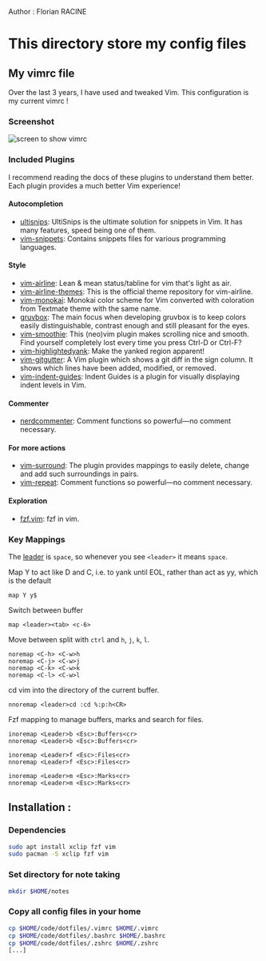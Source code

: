 Author : Florian RACINE

<h1> This directory store my config files </h1> 

<h2> My vimrc file </h2>

Over the last 3 years, I have used and tweaked Vim. This configuration is my current vimrc !

<h3> Screenshot </h3>

![screen to show  vimrc](https://user-images.githubusercontent.com/103432737/230635873-5b23a1cb-77ef-4e4d-8578-031609a08143.png)

<h3> Included Plugins </h3>

I recommend reading the docs of these plugins to understand them better. Each plugin provides a much better Vim experience!

<h4> Autocompletion </h4> 

* [ultisnips](https://github.com/SirVer/ultisnips): UltiSnips is the ultimate solution for snippets in Vim. It has many features, speed being one of them.
* [vim-snippets](https://github.com/honza/vim-snippets): Contains snippets files for various programming languages.

<h4> Style </h4> 

* [vim-airline](https://github.com/vim-airline/vim-airline): Lean & mean status/tabline for vim that's light as air.
* [vim-airline-themes](https://github.com/vim-airline/vim-airline-themes): This is the official theme repository for vim-airline.
* [vim-monokai](https://github.com/sickill/vim-monokai): Monokai color scheme for Vim converted with coloration from Textmate theme with the same name.
* [gruvbox](https://github.com/morhetz/gruvbox): The main focus when developing gruvbox is to keep colors easily distinguishable, contrast enough and still pleasant for the eyes.
* [vim-smoothie](https://github.com/psliwka/vim-smoothie): This (neo)vim plugin makes scrolling nice and smooth. Find yourself completely lost every time you press Ctrl-D or Ctrl-F?
* [vim-highlightedyank](https://github.com/machakann/vim-highlightedyank): Make the yanked region apparent!
* [vim-gitgutter](https://github.com/airblade/vim-gitgutter): A Vim plugin which shows a git diff in the sign column. It shows which lines have been added, modified, or removed.
* [vim-indent-guides](https://github.com/preservim/vim-indent-guides): Indent Guides is a plugin for visually displaying indent levels in Vim.

<h4> Commenter </h4>

* [nerdcommenter](https://github.com/preservim/nerdcommenter): Comment functions so powerful—no comment necessary.

<h4> For more actions </h4>

* [vim-surround](https://github.com/tpope/vim-surround): The plugin provides mappings to easily delete, change and add such surroundings in pairs.
* [vim-repeat](https://github.com/tpope/vim-repeat): Comment functions so powerful—no comment necessary.

<h4> Exploration </h4>

* [fzf.vim](https://github.com/junegunn/fzf.vim): fzf in vim.

<h3> Key Mappings </h3> 

The [leader](http://learnvimscriptthehardway.stevelosh.com/chapters/06.html#leader) is `space`, so whenever you see `<leader>` it means `space`.

Map Y to act like D and C, i.e. to yank until EOL, rather than act as yy, which is the default

```vimscript
map Y y$
```

Switch between buffer

```vimscript
map <leader><tab> <c-6>
```

Move between split with `ctrl` and `h`, `j`, `k`, `l`.

```vimscript
noremap <C-h> <C-w>h
noremap <C-j> <C-w>j
noremap <C-k> <C-w>k
noremap <C-l> <C-w>l
```

cd vim into the directory of the current buffer.

```vimscript
nnoremap <leader>cd :cd %:p:h<CR>
```

Fzf mapping to manage buffers, marks and search for files.

```vimscript
inoremap <Leader>b <Esc>:Buffers<cr>
nnoremap <Leader>b <Esc>:Buffers<cr>

inoremap <Leader>f <Esc>:Files<cr>
nnoremap <Leader>f <Esc>:Files<cr>

inoremap <Leader>m <Esc>:Marks<cr>
nnoremap <Leader>m <Esc>:Marks<cr>
```

<h2> Installation : </h2>

<h3> Dependencies </h3>

```bash
sudo apt install xclip fzf vim
sudo pacman -S xclip fzf vim
```

<h3> Set directory for note taking </h3>

```bash
mkdir $HOME/notes
```

<h3> Copy all config files in your home </h3>

```bash
cp $HOME/code/dotfiles/.vimrc $HOME/.vimrc
cp $HOME/code/dotfiles/.bashrc $HOME/.bashrc
cp $HOME/code/dotfiles/.zshrc $HOME/.zshrc
[...]
```
